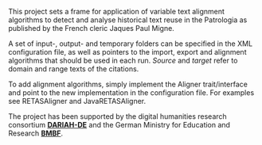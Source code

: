 This project sets a frame for application of variable text alignment algorithms to detect and analyse historical text reuse in the Patrologia as published by the French cleric Jaques Paul Migne.

A set of input-, output- and temporary folders can be specified in the XML configuration file, as well as pointers to the import, export and alignment algorithms that should be used in each run. *Source* and *target* refer to domain and range texts of the citations.

To add alignment algorithms, simply implement the Aligner trait/interface and point to the new implementation in the configuration file. For examples see RETASAligner and JavaRETASAligner.

The project has been supported by the digital humanities research consortium [**DARIAH-DE**](https://www.de.dariah.eu/) and the German Ministry for Education and Research [**BMBF**](https://www.bmbf.de/).

